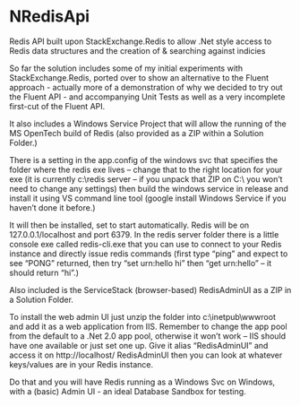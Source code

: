 NRedisApi
=========

Redis API built upon StackExchange.Redis to allow .Net style access to Redis data structures and the creation of &amp; searching against indicies

So far the solution includes some of my initial experiments with StackExchange.Redis, ported over to show an alternative to the Fluent approach - actually more of a demonstration of why we decided to try out the Fluent API - and accompanying Unit Tests as well as a very incomplete first-cut of the Fluent API. 

It also includes a Windows Service Project that will allow the running of the MS OpenTech build of Redis (also provided as a ZIP within a Solution Folder.)

There is a setting in the app.config of the windows svc that specifies the folder where the redis exe lives – change that to the right location for your exe (it is currently c:\redis server – if you unpack that ZIP on C:\ you won’t need to change any settings) then build the windows service in release and install it using VS command line tool (google install Windows Service if you haven’t done it before.)

It will then be installed, set to start automatically. Redis will be on 127.0.0.1/localhost and port 6379. In the redis server folder there is a little console exe called redis-cli.exe that you can use to connect to your Redis instance and directly issue redis commands (first type “ping” and expect to see “PONG” returned, then try “set urn:hello hi” then “get urn:hello” – it should return “hi”.)

Also included is the ServiceStack (browser-based) RedisAdminUI as a ZIP in a Solution Folder.

To install the web admin UI just unzip the folder into c:\inetpub\wwwroot and add it as a web application from IIS. Remember to change the app pool from the default to a .Net 2.0 app pool, otherwise it won’t work – IIS should have one available or just set one up. Give it alias “RedisAdminUI” and access it on http://localhost/ RedisAdminUI then you can look at whatever keys/values are in your Redis instance.

Do that and you will have Redis running as a Windows Svc on Windows, with a (basic) Admin UI - an ideal Database Sandbox for testing.

